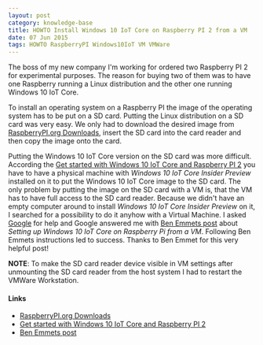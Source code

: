 ```yaml
---
layout: post
category: knowledge-base
title: HOWTO Install Windows 10 IoT Core on Raspberry PI 2 from a VM
date: 07 Jun 2015
tags: HOWTO RaspberryPI Windows10IoT VM VMWare
---
```


The boss of my new company I'm working for ordered two Raspberry PI 2 for experimental purposes. The reason for buying two of them was to have one Raspberry running a Linux distribution and the other one running Windows 10 IoT Core.


To install an operating system on a Raspberry PI the image of the operating system has to be put on a SD card. Putting the Linux distribution on a SD card was very easy. We only had to download the desired image from [RaspberryPI.org Downloads](https://www.raspberrypi.org/downloads/), insert the SD card into the card reader and then copy the image onto the card.

Putting the Windows 10 IoT Core version on the SD card was more difficult. According the [Get started with Windows 10 IoT Core and Raspberry PI 2](https://developer.microsoft.com/de-de/windows/iot/Docs/GetStarted/rpi2/sdcard/stable/GetStartedStep1.htm) you have to have a physical machine with *Windows 10 IoT Core Insider Preview* installed on it to put the Windows 10 IoT Core image to the SD card. The only problem by putting the image on the SD card with a VM is, that the VM has to have full access to the SD card reader. Because we didn't have an empty computer around to install *Windows 10 IoT Core Insider Preview* on it, I searched for a possibility to do it anyhow with a Virtual Machine. I asked [Google](https://www.google.ch) for help and Google answered me with [Ben Emmets post](https://www.simple-talk.com/blogs/2015/05/03/setting-up-windows-10-iot-core-on-raspberry-pi-from-a-vm/#.VXGrn8SpFsI.twitter) about *Setting up Windows 10 IoT Core on Raspberry Pi from a VM*. Following Ben Emmets instructions led to success. Thanks to Ben Emmet for this very helpful post!

**NOTE**: To make the SD card reader device visible in VM settings after unmounting the SD card reader from the host system I had to restart the VMWare Workstation. 


#### Links

* [RaspberryPI.org Downloads](https://www.raspberrypi.org/downloads/)
* [Get started with Windows 10 IoT Core and Raspberry PI 2](http://ms-iot.github.io/content/en-US/win10/SetupRPI.htm)
* [Ben Emmets post](https://www.simple-talk.com/blogs/2015/05/03/setting-up-windows-10-iot-core-on-raspberry-pi-from-a-vm/#.VXGrn8SpFsI.twitter)